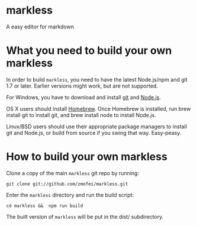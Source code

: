 # markless
A easy editor for markdown

# What you need to build your own markless

In order to build `markless`, you need to have the latest Node.js/npm and git 1.7 or later. Earlier versions might work, but are not supported.

For Windows, you have to download and install [git](http://git-scm.com/downloads) and [Node.js](http://nodejs.org/download/).

OS X users should install [Homebrew](http://brew.sh/). Once Homebrew is installed, run brew install git to install git, and brew install node to install Node.js.

Linux/BSD users should use their appropriate package managers to install git and Node.js, or build from source if you swing that way. Easy-peasy.

# How to build your own markless

Clone a copy of the main `markless` git repo by running:

    git clone git://github.com/zmofei/markless.git

Enter the `markless` directory and run the build script:
    
    cd markless &&  npm run build

The built version of `markless` will be put in the dist/ subdirectory.



